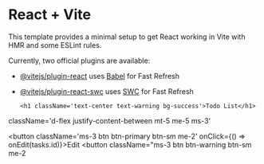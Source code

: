 # React + Vite

This template provides a minimal setup to get React working in Vite with HMR and some ESLint rules.

Currently, two official plugins are available:

- [@vitejs/plugin-react](https://github.com/vitejs/vite-plugin-react/blob/main/packages/plugin-react/README.md) uses [Babel](https://babeljs.io/) for Fast Refresh
- [@vitejs/plugin-react-swc](https://github.com/vitejs/vite-plugin-react-swc) uses [SWC](https://swc.rs/) for Fast Refresh


      <h1 className='text-center text-warning bg-success'>Todo List</h1>
className='d-flex justify-content-between mt-5 me-5 ms-3'

<button className='ms-3 btn btn-primary btn-sm me-2' onClick={() => onEdit(tasks.id)}>Edit</button>
        <button  className="ms-3  btn btn-warning btn-sm me-2